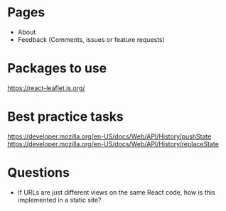 # Pages

- About
- Feedback (Comments, issues or feature requests)


# Packages to use
https://react-leaflet.js.org/


# Best practice tasks
https://developer.mozilla.org/en-US/docs/Web/API/History/pushState
https://developer.mozilla.org/en-US/docs/Web/API/History/replaceState


# Questions
- If URLs are just different views on the same React code, how is this implemented in a static site?
